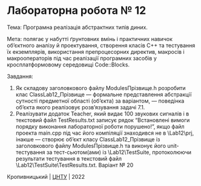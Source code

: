﻿# Лабораторна робота № 12

Тема: Програмна реалізація абстрактних типів диних.

Мета:  полягає у набутті ґрунтовних вмінь і практичних
навичок об’єктного аналізу й проектування, створення класів С++
та тестування їх екземплярів, використання препроцесорних
директив, макросів і макрооператорів під час реалізації програмних
засобів у кросплатформовому середовищі Code::Blocks.  

Завдання: 
 1. Як складову заголовкового файлу ModulesПрізвище.h розробити
клас ClassLab12_Прізвище –– формальне представлення
абстракції сутності предметної області (об’єкта) за варіантом, ―
поведінка об’єкта якого реалізовує розв’язування задачі 7.1.
 2. Реалізувати додаток Teacher, який видає 100 звукових сигналів і в
текстовий файл TestResults.txt записує рядок “Встановлені вимоги
порядку виконання лабораторної роботи порушено!”, якщо файл
проекта main.срр під час його компіляції знаходився не в \Lab12\prj,
інакше –– створює об’єкт класу ClassLab12_Прізвище із
заголовкового файлу ModulesПрізвище.h та виконує його unit-тестування
за тест-сьютом(ами) із \Lab12\TestSuite\, протоколюючи результати
тестування в текстовий файл \Lab12\TestSuite\TestResults.txt. 
Варіант № 20


Кропивницький | <a href="http://www.kntu.kr.ua/">ЦНТУ</a> | 2022